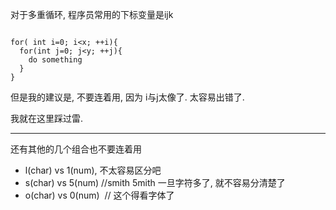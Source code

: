 对于多重循环, 程序员常用的下标变量是ijk


```

for( int i=0; i<x; ++i){
  for(int j=0; j<y; ++j){
    do something
  }
}

```

但是我的建议是, 不要连着用, 因为 i与j太像了. 太容易出错了.

我就在这里踩过雷.


--- 

还有其他的几个组合也不要连着用

- l(char) vs 1(num), 不太容易区分吧
- s(char) vs 5(num) //smith 5mith 一旦字符多了, 就不容易分清楚了
- o(char) vs 0(num)  // 这个得看字体了
